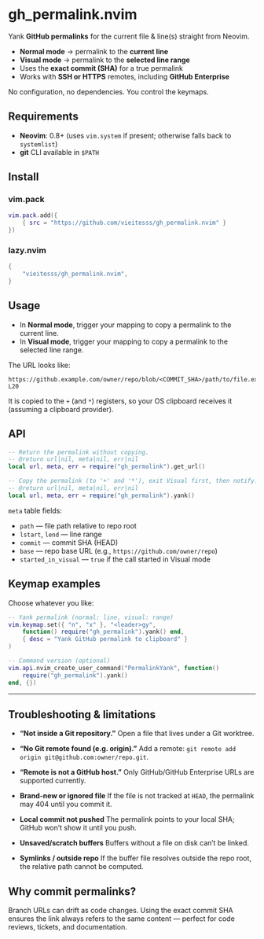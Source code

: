 # gh_permalink.nvim

Yank **GitHub permalinks** for the current file & line(s) straight from Neovim.

* **Normal mode** → permalink to the **current line**
* **Visual mode** → permalink to the **selected line range**
* Uses the **exact commit (SHA)** for a true permalink
* Works with **SSH or HTTPS** remotes, including **GitHub Enterprise**

No configuration, no dependencies. You control the keymaps.

## Requirements

* **Neovim**: 0.8+ (uses `vim.system` if present; otherwise falls back to `systemlist`)
* **git** CLI available in `$PATH`

## Install

### vim.pack

```lua
vim.pack.add({
    { src = "https://github.com/vieitesss/gh_permalink.nvim" }
})
```

### lazy.nvim

```lua
{
    "vieitesss/gh_permalink.nvim",
}
```

## Usage

* In **Normal mode**, trigger your mapping to copy a permalink to the current line.
* In **Visual mode**, trigger your mapping to copy a permalink to the selected line range.

The URL looks like:

```
https://github.example.com/owner/repo/blob/<COMMIT_SHA>/path/to/file.ext#L10-L20
```

It is copied to the `+` (and `*`) registers, so your OS clipboard receives it (assuming a clipboard provider).

## API

```lua
-- Return the permalink without copying.
-- @return url|nil, meta|nil, err|nil
local url, meta, err = require("gh_permalink").get_url()

-- Copy the permalink (to '+' and '*'), exit Visual first, then notify.
-- @return url|nil, meta|nil, err|nil
local url, meta, err = require("gh_permalink").yank()
```

`meta` table fields:

* `path` — file path relative to repo root
* `lstart`, `lend` — line range
* `commit` — commit SHA (HEAD)
* `base` — repo base URL (e.g., `https://github.com/owner/repo`)
* `started_in_visual` — `true` if the call started in Visual mode

## Keymap examples

Choose whatever you like:

```lua
-- Yank permalink (normal: line, visual: range)
vim.keymap.set({ "n", "x" }, "<leader>gy",
    function() require("gh_permalink").yank() end,
    { desc = "Yank GitHub permalink to clipboard" }
)

-- Command version (optional)
vim.api.nvim_create_user_command("PermalinkYank", function()
    require("gh_permalink").yank()
end, {})
```

---

## Troubleshooting & limitations

* **“Not inside a Git repository.”**
  Open a file that lives under a Git worktree.

* **“No Git remote found (e.g. origin).”**
  Add a remote: `git remote add origin git@github.com:owner/repo.git`.

* **“Remote is not a GitHub host.”**
  Only GitHub/GitHub Enterprise URLs are supported currently.

* **Brand-new or ignored file**
  If the file is not tracked at `HEAD`, the permalink may 404 until you commit it.

* **Local commit not pushed**
  The permalink points to your local SHA; GitHub won’t show it until you push.

* **Unsaved/scratch buffers**
  Buffers without a file on disk can’t be linked.

* **Symlinks / outside repo**
  If the buffer file resolves outside the repo root, the relative path cannot be computed.


## Why commit permalinks?

Branch URLs can drift as code changes. Using the exact commit SHA ensures the link always refers to the same content — perfect for code reviews, tickets, and documentation.
